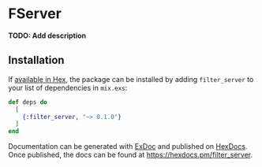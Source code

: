 # FServer

**TODO: Add description**

## Installation

If [available in Hex](https://hex.pm/docs/publish), the package can be installed
by adding `filter_server` to your list of dependencies in `mix.exs`:

```elixir
def deps do
  [
    {:filter_server, "~> 0.1.0"}
  ]
end
```

Documentation can be generated with [ExDoc](https://github.com/elixir-lang/ex_doc)
and published on [HexDocs](https://hexdocs.pm). Once published, the docs can
be found at <https://hexdocs.pm/filter_server>.

